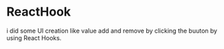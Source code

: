# ReactHook
i did some UI creation like value add and remove by clicking the buuton by using React Hooks.

